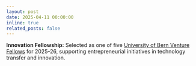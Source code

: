 ```yaml
---
layout: post
date: 2025-04-11 00:00:00
inline: true
related_posts: false
---
```


**Innovation Fellowship:** Selected as one of five [University of Bern Venture Fellows](https://www.unibe.ch/innovation/stories_and_startups/innovation_stories/venture_fellows_2025/index_eng.html) for 2025-26, supporting entrepreneurial initiatives in technology transfer and innovation.
